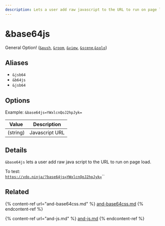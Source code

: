 ```yaml
---
description: Lets a user add raw javascript to the URL to run on page load
---
```


# \&base64js

General Option! ([`&push`](../../source-settings/push.md), [`&room`](../../general-settings/room.md), [`&view`](../view-parameters/view.md), [`&scene`](../view-parameters/scene.md),[`&solo`](../mixer-scene-parameters/and-solo.md))

## Aliases

* `&jsb64`
* `&b64js`
* `&jsb64`

## Options

Example: `&base64js=YWxlcnQoJ2hpJyk=`

| Value    | Description    |
| -------- | -------------- |
| (string) | Javascript URL |

## Details

`&base64js` lets a user add raw java script to the URL to run on page load.

To test:\
[`https://vdo.ninja/?base64js=YWxlcnQoJ2hpJyk=`](https://vdo.ninja/?base64js=YWxlcnQoJ2hpJyk=)``

## Related

{% content-ref url="and-base64css.md" %}
[and-base64css.md](and-base64css.md)
{% endcontent-ref %}

{% content-ref url="and-js.md" %}
[and-js.md](and-js.md)
{% endcontent-ref %}
